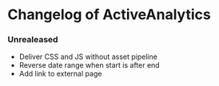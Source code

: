 # Changelog of ActiveAnalytics

### Unrealeased

* Deliver CSS and JS without asset pipeline
* Reverse date range when start is after end
* Add link to external page
